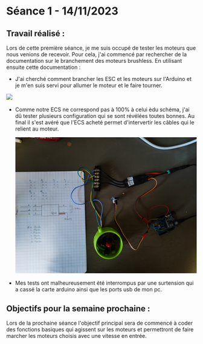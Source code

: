 # **Séance 1 - 14/11/2023**
## Travail réalisé :

Lors de cette première séance, je me suis occupé de tester les moteurs que nous venions de recevoir. Pour cela, j'ai commencé par rechercher de la documentation sur le branchement des moteurs brushless. 
En utilisant ensuite cette documentation :

  - J'ai cherché comment brancher les ESC et les moteurs sur l'Arduino et je m'en suis servi pour allumer le moteur et le faire tourner.

  <img src="Images/Schéma.png" width="300">

  - Comme notre ECS ne correspond pas à 100% à celui èdu schéma, j'ai dû tester plusieurs configuration qui se sont révélées toutes bonnes. Au final il s'est avéré que l'ECS acheté permet d'intervertir les câbles qui le relient au moteur.

    <img src="Images/montage.jpg" width="1200">
  
  - Mes tests ont malheureusement été interrompus par une surtension qui a cassé la carte arduino ainsi que les ports usb de mon pc.
## Objectifs pour la semaine prochaine :

Lors de la prochaine séance l'objectif principal sera de commencé à coder des fonctions basiques qui agissent sur les moteurs et permettront de faire marcher les moteurs choisis avec une vitesse en entrée.
